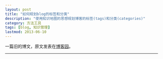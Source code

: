 ```yaml
---
layout: post
title: "如何规划blog的标签和分类"
description: "使用知识地图的思想规划博客的标签(tags)和分类(categories)"
category: 方法工具
tags: [blog, 知识管理]
lastmod: 2013-06-10
---
```


一篇旧的博文，原文发表在[博客园](http://www.cnblogs.com/holbrook/archive/2012/11/05/2755268.html)。


---